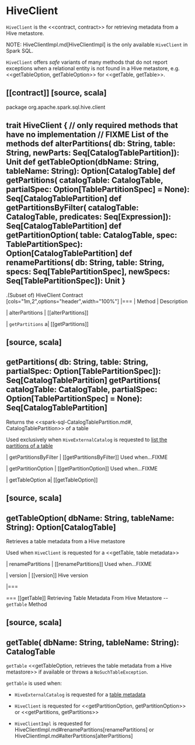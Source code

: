 # HiveClient

`HiveClient` is the <<contract, contract>> for retrieving metadata from a Hive metastore.

NOTE: HiveClientImpl.md[HiveClientImpl] is the only available `HiveClient` in Spark SQL.

`HiveClient` offers _safe_ variants of many methods that do not report exceptions when a relational entity is not found in a Hive metastore, e.g. <<getTableOption, getTableOption>> for <<getTable, getTable>>.

[[contract]]
[source, scala]
----
package org.apache.spark.sql.hive.client

trait HiveClient {
  // only required methods that have no implementation
  // FIXME List of the methods
  def alterPartitions(
      db: String,
      table: String,
      newParts: Seq[CatalogTablePartition]): Unit
  def getTableOption(dbName: String, tableName: String): Option[CatalogTable]
  def getPartitions(
      catalogTable: CatalogTable,
      partialSpec: Option[TablePartitionSpec] = None): Seq[CatalogTablePartition]
  def getPartitionsByFilter(
      catalogTable: CatalogTable,
      predicates: Seq[Expression]): Seq[CatalogTablePartition]
  def getPartitionOption(
      table: CatalogTable,
      spec: TablePartitionSpec): Option[CatalogTablePartition]
  def renamePartitions(
      db: String,
      table: String,
      specs: Seq[TablePartitionSpec],
      newSpecs: Seq[TablePartitionSpec]): Unit
}
----

.(Subset of) HiveClient Contract
[cols="1m,2",options="header",width="100%"]
|===
| Method
| Description

| alterPartitions
| [[alterPartitions]]

| `getPartitions`
a| [[getPartitions]]

[source, scala]
----
getPartitions(
  db: String,
  table: String,
  partialSpec: Option[TablePartitionSpec]): Seq[CatalogTablePartition]
getPartitions(
  catalogTable: CatalogTable,
  partialSpec: Option[TablePartitionSpec] = None): Seq[CatalogTablePartition]
----

Returns the <<spark-sql-CatalogTablePartition.md#, CatalogTablePartition>> of a table

Used exclusively when `HiveExternalCatalog` is requested to [list the partitions of a table](HiveExternalCatalog.md#listPartitions)

| getPartitionsByFilter
| [[getPartitionsByFilter]] Used when...FIXME

| getPartitionOption
| [[getPartitionOption]] Used when...FIXME

| getTableOption
a| [[getTableOption]]

[source, scala]
----
getTableOption(
  dbName: String,
  tableName: String): Option[CatalogTable]
----

Retrieves a table metadata from a Hive metastore

Used when `HiveClient` is requested for a <<getTable, table metadata>>

| renamePartitions
| [[renamePartitions]] Used when...FIXME

| version
| [[version]] Hive version

|===

=== [[getTable]] Retrieving Table Metadata From Hive Metastore -- `getTable` Method

[source, scala]
----
getTable(
  dbName: String,
  tableName: String): CatalogTable
----

`getTable` <<getTableOption, retrieves the table metadata from a Hive metastore>> if available or throws a `NoSuchTableException`.

`getTable` is used when:

* `HiveExternalCatalog` is requested for a [table metadata](HiveExternalCatalog.md#getRawTable)

* `HiveClient` is requested for <<getPartitionOption, getPartitionOption>> or <<getPartitions, getPartitions>>

* `HiveClientImpl` is requested for HiveClientImpl.md#renamePartitions[renamePartitions] or HiveClientImpl.md#alterPartitions[alterPartitions]
